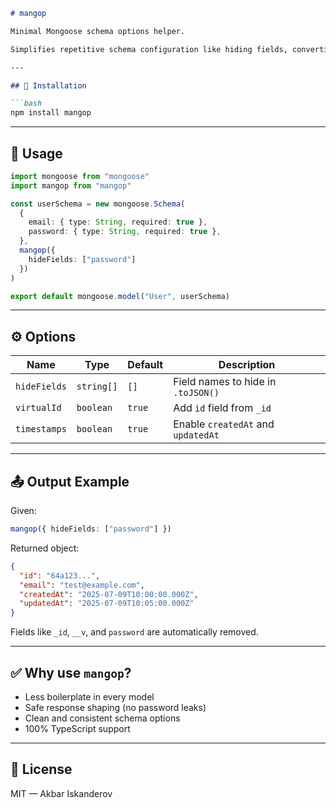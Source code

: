```md
# mangop

Minimal Mongoose schema options helper.

Simplifies repetitive schema configuration like hiding fields, converting `_id` to `id`, and enabling timestamps by default.

---

## 🔧 Installation

```bash
npm install mangop
```

---

## 🚀 Usage

```ts
import mongoose from "mongoose"
import mangop from "mangop"

const userSchema = new mongoose.Schema(
  {
    email: { type: String, required: true },
    password: { type: String, required: true },
  },
  mangop({
    hideFields: ["password"]
  })
)

export default mongoose.model("User", userSchema)
```

---

## ⚙️ Options

| Name         | Type         | Default | Description                            |
|--------------|--------------|---------|----------------------------------------|
| `hideFields` | `string[]`   | `[]`    | Field names to hide in `.toJSON()`     |
| `virtualId`  | `boolean`    | `true`  | Add `id` field from `_id`              |
| `timestamps` | `boolean`    | `true`  | Enable `createdAt` and `updatedAt`     |

---

## 📤 Output Example

Given:
```ts
mangop({ hideFields: ["password"] })
```

Returned object:
```json
{
  "id": "64a123...",
  "email": "test@example.com",
  "createdAt": "2025-07-09T10:00:00.000Z",
  "updatedAt": "2025-07-09T10:05:00.000Z"
}
```

Fields like `_id`, `__v`, and `password` are automatically removed.

---

## ✅ Why use `mangop`?

- Less boilerplate in every model
- Safe response shaping (no password leaks)
- Clean and consistent schema options
- 100% TypeScript support

---

## 📄 License

MIT — Akbar Iskanderov
```
